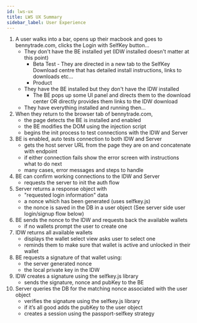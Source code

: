 ```yaml
---
id: lws-ux
title: LWS UX Summary
sidebar_label: User Experience
---
```


1. A user walks into a bar, opens up their macbook and goes to bennytrade.com, clicks the Login with SelfKey button...
    * They don't have the BE installed yet (IDW installed doesn't matter at this point)
        * Beta Test - They are directed in a new tab to the SelfKey Download centre that has detailed install instructions, links to downloads etc...
        * Product
    * They have the BE installed but they don't have the IDW installed
        * The BE pops up some UI panel and directs them to the download center OR directly provides them links to the IDW download
    * They have everything installed and running then...
2. When they return to the browser tab of bennytrade.com, 
    * the page detects the BE is installed and enabled
    * the BE modifies the DOM using the injection script
    * begins the init process to test connections with the IDW and Server
3. BE is enabled, auto tests connection to both IDW and Server
    * gets the host server URL from the page they are on and concatenate with endpoint
    * if either connection fails show the error screen with instructions what to do next
    * many cases, error messages and steps to handle
4. BE can confirm working connections to the IDW and Server
    * requests the server to init the auth flow
5. Server returns a response object with
    * "requested login information" data 
    * a nonce which has been generated (uses selfkey.js)
    * the nonce is saved in the DB in a user object (See server side user login/signup flow below)
6. BE sends the nonce to the IDW and requests back the available wallets
    * if no wallets prompt the user to create one
7. IDW returns all available wallets 
    * displays the wallet select view asks user to select one
    * reminds them to make sure that wallet is active and unlocked in their wallet
8. BE requests a signature of that wallet using:
    * the server generated nonce
    * the local private key in the IDW
9. IDW creates a signature using the selfkey.js library
    * sends the signature, nonce and pubKey to the BE
10. Server queries the DB for the matching nonce associated with the user object
    * verifies the signature using the selfkey.js library
    * if it’s all good adds the pubKey to the user object
    * creates a session using the passport-selfkey strategy
